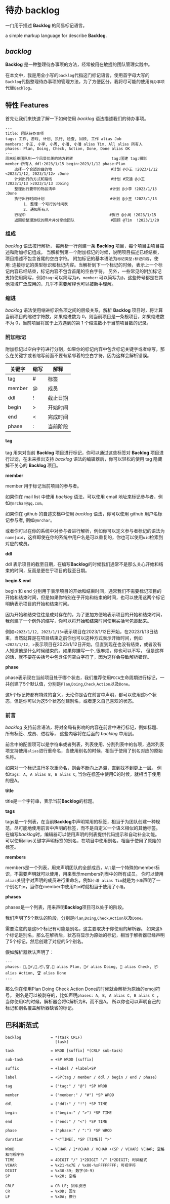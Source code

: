 # 待办 backlog

一门用于描述 **Backlog** 的简易标记语言。

a simple markup language for describe **Backlog**.

## *backlog*

**Backlog** 是一种整理待办事项的方法，经常被用在敏捷的团队管理实践中。

在本文中，我是用全小写的`backlog`代指这门标记语言，使用首字母大写的`Backlog`代指整理待办事项的管理方法，为了方便区分，我将尽可能的使用`待办事项`代替`Backlog`。

## 特性 Features

首先让我们来快速了解一下如何使用 *backlog* 语法描述我们的待办事项。

```backlog
---
title: 团队待办事项
tags: 工作, 游戏, 计划, 执行, 检查, 回顾, 工作 alias Job
members: 小王, 小李, 小周, 小潘, 小潘 alias Tim, All alias 所有人
phases: Plan, Doing, Check, Action, Done, Done alias OK
---
周末组织团队到一个风景优美的地方转转                 tag:团建 tag:摄影 member:所有人 ddl:2023/1/15 begin:2023/1/12 phase:Plan
    选择一个合适的目的地                          #计划 @小王 !2023/1/12 <2023/1/12, 2023/1/12> :Done
    计划出行的方式和路线                          #计划 #交通 @小王 !2023/1/13 >2023/1/13 :Doing
    整理出行要带的物品清单                        #计划 @小李 !2023/1/13 :Done
    执行出行时间计划                             #计划 @小王 !2023/1/13
        1. 整理一个可行的时间表
        2. 通知所有人
    行程中                                     #执行 @小周 !2023/1/15
    返回后整理游玩的照片并分享给团队                #回顾 @Tim  !2023/1/20
```

### 组成

*backlog* 语法按行解析， 每解析一行创建一条 **Backlog** 项目，每个项目由项目描述和附加标记组成。
当解析到第一个附加标记的时候，说明项目描述已经结束，项目描述不包含首尾的空白字符。
附加标记的基本语法为`标记类型:标记内容`，使用`:`连接标记的类型标识和标记内容。当解析到下一个标记的时候，表示上一个标记内容已经结束，标记内容不包含首尾的空白字符。
另外，一些常见的附加标记支持使用简写，例如`tag:`可以简写为`#`，`member:`可以简写为`@`，这些符号都是在其他领域广泛应用的，几乎不需要解释也可以被新手理解。

### 缩进

*backlog* 语法使用缩进标识各项之间的层级关系，解析 **Backlog** 项目时，将计算当前项目的缩进字符数，如果缩进数为 0，则当前项目是一条根项目，如果缩进数不为 0，当前项目将属于上方遇到的第 1 个缩进数小于当前项目数的记录。

### 附加标记

附加标记以空白字符进行分割，如果你的标记内容中包含标记关键字或者缩写，那么在关键字或者缩写前面不要有紧邻着的空白字符，因为这样会解析错误。

| 关键字    | 缩写  | 解释   |
|--------|-----|------|
| tag    | #   | 标签   |
| member | @   | 成员   |
| ddl    | !   | 截止日期 |
| begin  | >   | 开始时间 |
| end    | <   | 完成时间 |
| phase  | :   | 当前阶段 |

#### tag

tag 用来对当前 **Backlog** 项目进行标记，你可以通过这些标签对 **Backlog** 项目进行过滤，在未来推出支持 *backlog* 语法的编辑器后，你可以轻松的使用 tag 隐藏掉不关心的 **Backlog** 项目。

**member**

member 用于标记当前项目的参与者。

如果你在 mail list 中使用 *backlog* 语法，可以使用 email 地址来标记参与者，例如`@mrchar@qq.com`。

如果你在 github 的自述文档中使用 *backlog* 语法，你可以使用 github 用户名标记参与者, 例如`@mrchar`。

或者你可以在你的系统中对参与者进行解析，例如你可以定义参与者标记的语法为`name|uid`，这样即使在你的系统中用户名是可以重复的，你也可以使用`uid`检索到对应的成员。

**ddl**

ddl 表示项目的截至日期，在编写**Backlog**的时候我们通常不是那么关心开始和结束的时间，反而是更在乎项目的截至日期。

**begin & end**

begin 和 end 分别用于表示项目的开始和结束时间，通常我们不需要标记项目的开始和结束时间，但是如果你特别在乎开始和结束的时间，也可以使用这两个标记明确表示项目的开始和结束时间。

因为开始和结束往往是成对存在的，为了更加方便地表示项目的开始和结束时间，我创建了一个例外的缩写，你可以将开始和结束时间使用尖括号包裹起来。

例如`<2023/1/12, 2023/1/13>`表示项目在2023/1/12日开始，在2023/1/13日结束，当然就算是在项目结束之前你也可以这种方式表示开始时间，例如`<2023/1/12, >`表示项目在2023/1/12日开始，但直到现在也没有结束，或者没有人知道他是什么时候结束的。如果你嫌写一个`,`很麻烦，你也可以不写， 但是这样的话，就不要在尖括号中包含任何空白字符了，因为这样会导致解析错误。

**phase**

phase表示现在当前项目处于哪个状态，我们推荐使用`PDCA`生命周期进行标记，一共创建了5个默认值，分别是`Plan`,`Doing`,`Check`,`Action`以及`Done`。

这5个标记符都有特殊的含义，无论你是否在前言中声明，都可以使用这5个状态，但是你可以为这5个状态创建别名，或者定义自己喜欢的状态。

### 前言

*backlog* 支持前言语法，将对全局有影响的内容在前言中进行标记，例如标题、所有标签、成员、进程等， 这些内容将在后面的 *backlog* 中用到。

前言中的配置项可以是字符串或者列表，列表使用`，`分割列表中的各项，通常列表项支持使用`alias`进行重命名，当使用别名的时候，相当于使用了别名对应的原始名称。

如果对一个标记进行多次重命名，则会不断向上追溯，直到找不到更上一层。
例如`tags: A, A alias B, B alias C`, 当你在标签中使用C的时候，就相当于使用的是A。

**title**

title是一个字符串，表示当前**Backlog**的标题。

**tags**

tags是一个列表，在当前**Backlog**中声明常用的标签，相当于为团队创建一种规范，尽可能地使用前言中声明的标签，而不是自定义一个语义相似的其他标签。
在编写*backlog*时，编辑器可以使用声明的列表提供代码提示和自动补全功能。
可以使用alias关键字声明标签的别名，在项目中使用别名，相当于使用了原始的标签。

**members**

members是一个列表，用来声明团队的全部成员，`All`是一个特殊的member标识，不需要声明就可以使用，用来表示members列表中的所有成员。
你可以使用`alias`关键字对声明的成员进行重命名，例如`小潘 alias Tim`就是为`小潘`声明了一个别名`Tim`，当你在member中使用`Tim`时就相当于使用了`小潘`。

**phases**

phases是一个列表，用来声明**Backlog**项目可以处于的阶段。

我们声明了5个默认的阶段，分别是`Plan`,`Doing`,`Check`,`Action`以及`Done`。

需要注意的是这5个标记有可能是别名，这主要取决于你使用的解析器。
如果这5个标记是别名，那么在解析后，状态将显示为原始的标记，相当于解析器已经声明了5个标记，然后创建了对应的5个别名。

假如解析器默认声明了：

```backlog
---
phases: 🎯,🏃‍♂️,🔎,📦,🏆,🎯 alias Plan, 🏃‍♂️ alias Doing, 🔎 alias Check, 📦 alias Action, 🏆 alias Done
---
```

那么你在使用Plan Doing Check Action Done的时候就会解析为原始的emoji符号。
别名是可以被剥夺的，比如声明`phases: A, B, A alias C, B alias C `，当你使用C的时候，解析器会将C解析为B，而不是A。
所以你也可以声明自己的标记和别名覆盖解析器缺省的标记。


## 巴科斯范式

```abnf
backlog             = *(task CRLF) 
                      [task]

task                = WROD [suffix] *(CRLF sub-task)

sub-task            = +SP WROD [suffix]
         
suffix              = +label / +label+SP

label               = +SP(tag / member / ddl / begin / end / phase)

tag                 = ("tag:" / "@") *SP WROD

member              = ("member:" / "#") *SP WROD

ddl                 = ("ddl:" / "!") *SP TIME

begin               = ("begin:" / ">") *SP TIME

end                 = ("end:" / "<") *SP TIME

phase               = ("phase:" / ":") *SP WROD

duration            = "<"TIME[, *SP [TIME]] ">"

WROD                = VCHAR / 2*VCHAR / VCHAR +(SP / VCHAR) VCHAR; 空格和可视字符
TIME                = 4DIGIT "/" 1*2DIGIT "/" 1*2DIGIT; 时间格式
VCHAR               = %x21-%x7E / %x80-%xFFFFFFFF; 可视字符
DIGIT               = %x30-39; 数字(0-9)
SP                  = %x20; 空格

CRLF                = CR LF; 回车换行
CR                  = %x0D; 回车
LF                  = %x0A; 换行
```